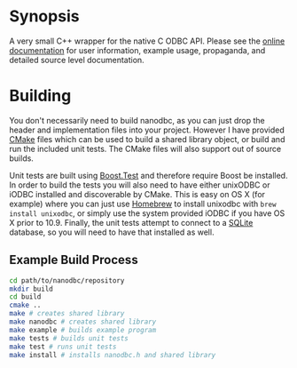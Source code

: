 # Synopsis

A very small C++ wrapper for the native C ODBC API. Please see the [online documentation](http://lexicalunit.github.com/nanodbc/) for user information, example usage, propaganda, and detailed source level documentation.

# Building

You don't necessarily need to build nanodbc, as you can just drop the header and implementation files into your project. However I have provided [CMake](www.cmake.org/) files which can be used to build a shared library object, or build and run the included unit tests. The CMake files will also support out of source builds.

Unit tests are built using [Boost.Test](www.boost.org/doc/libs/release/libs/test/) and therefore require Boost be installed. In order to build the tests you will also need to have either unixODBC or iODBC installed and discoverable by CMake. This is easy on OS X (for example) where you can just use [Homebrew](brew.sh/‎) to install unixodbc with ```brew install unixodbc```, or simply use the system provided iODBC if you have OS X prior to 10.9. Finally, the unit tests attempt to connect to a [SQLite](www.sqlite.org/‎) database, so you will need to have that installed as well.

## Example Build Process

```bash
cd path/to/nanodbc/repository
mkdir build
cd build
cmake ..
make # creates shared library
make nanodbc # creates shared library
make example # builds example program
make tests # builds unit tests
make test # runs unit tests
make install # installs nanodbc.h and shared library
```
